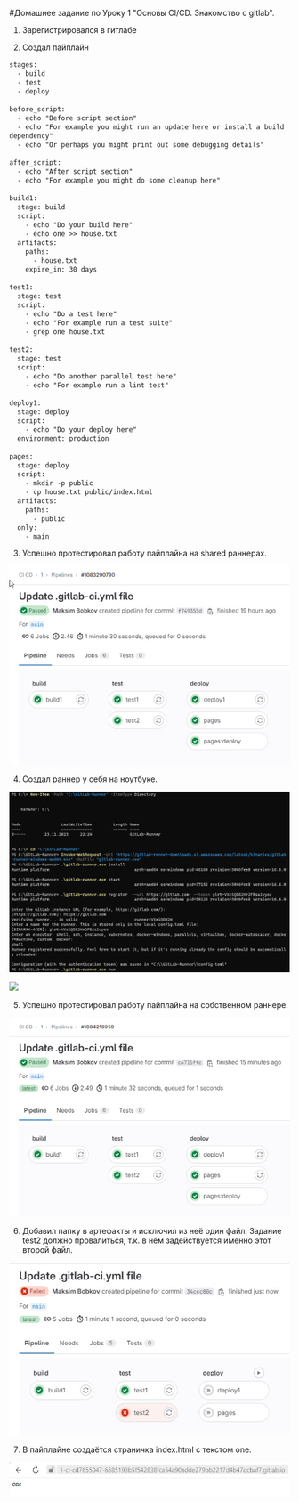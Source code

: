 #Домашнее задание по Уроку 1 "Основы CI/CD. Знакомство с gitlab".

1. Зарегистрировался в гитлабе

2. Создал пайплайн

```
stages:
  - build
  - test
  - deploy

before_script:
  - echo "Before script section"
  - echo "For example you might run an update here or install a build dependency"
  - echo "Or perhaps you might print out some debugging details"

after_script:
  - echo "After script section"
  - echo "For example you might do some cleanup here"

build1:
  stage: build
  script:
    - echo "Do your build here"
    - echo one >> house.txt
  artifacts:
    paths:
      - house.txt
    expire_in: 30 days

test1:
  stage: test
  script:
    - echo "Do a test here"
    - echo "For example run a test suite"
    - grep one house.txt

test2:
  stage: test
  script:
    - echo "Do another parallel test here"
    - echo "For example run a lint test"

deploy1:
  stage: deploy
  script:
    - echo "Do your deploy here"
  environment: production

pages:
  stage: deploy
  script:
    - mkdir -p public
    - cp house.txt public/index.html
  artifacts:
    paths:
      - public
  only:
    - main
```

3. Успешно протестировал работу пайплайна на shared раннерах.

![](3.jpg)

4. Создал раннер у себя на ноутбуке.

![](1.jpg)

![](2.gif)

5. Успешно протестировал работу пайплайна на собственном раннере.

![](4.jpg)

6. Добавил папку в артефакты и исключил из неё один файл. Задание test2 должно провалиться, т.к. в нём задействуется именно этот второй файл.

![](5.jpg)

7. В пайплайне создаётся страничка index.html с текстом one.

![](6.jpg)

